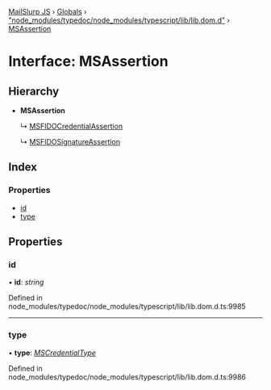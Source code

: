 [MailSlurp JS](../README.md) › [Globals](../globals.md) › ["node_modules/typedoc/node_modules/typescript/lib/lib.dom.d"](../modules/_node_modules_typedoc_node_modules_typescript_lib_lib_dom_d_.md) › [MSAssertion](_node_modules_typedoc_node_modules_typescript_lib_lib_dom_d_.msassertion.md)

# Interface: MSAssertion

## Hierarchy

* **MSAssertion**

  ↳ [MSFIDOCredentialAssertion](_node_modules_typedoc_node_modules_typescript_lib_lib_dom_d_.msfidocredentialassertion.md)

  ↳ [MSFIDOSignatureAssertion](_node_modules_typedoc_node_modules_typescript_lib_lib_dom_d_.msfidosignatureassertion.md)

## Index

### Properties

* [id](_node_modules_typedoc_node_modules_typescript_lib_lib_dom_d_.msassertion.md#id)
* [type](_node_modules_typedoc_node_modules_typescript_lib_lib_dom_d_.msassertion.md#type)

## Properties

###  id

• **id**: *string*

Defined in node_modules/typedoc/node_modules/typescript/lib/lib.dom.d.ts:9985

___

###  type

• **type**: *[MSCredentialType](../modules/_node_modules_typedoc_node_modules_typescript_lib_lib_dom_d_.md#mscredentialtype)*

Defined in node_modules/typedoc/node_modules/typescript/lib/lib.dom.d.ts:9986
